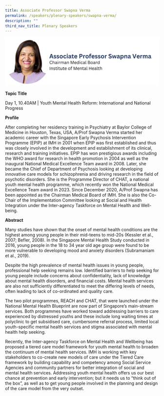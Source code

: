 ```yaml
---
title: Associate Professor Swapna Verma
permalink: /speakers/plenary-speakers/swapna-verma/
description: ""
third_nav_title: Plenary Speakers
---
```

<div style="display: flex; flex-wrap: wrap;">
  <div style="flex-basis: 100%; max-width: 100%;">
    <img alt="track speakers 1" src="/images/SpeakersPhoto/swapnavermav01.png">
  </div>
	</div>
	
<b>Topic Title</b>

<p id="left">Day 1, 10.40AM | Youth Mental Health Reform: International and National Progress</p>

**Profile**

After completing her residency training in Psychiatry at Baylor College of Medicine in Houston, Texas, USA, A/Prof Swapna Verma started her academic career with the Singapore Early Psychosis Intervention Programme (EPIP) at IMH in 2001 when EPIP was first established and thus was closely involved in the development and establishment of its clinical, research and training initiatives. EPIP has won prestigious awards including the WHO award for research in health promotion in 2004 as well as the inaugural National Medical Excellence Team award in 2008. Later, she became the Chief of Department of Psychosis looking at developing innovative care models for schizophrenia and driving research in the field of psychotic disorders. She is the Programme Director of CHAT, a national youth mental health programme, which recently won the National Medical Excellence Team award in 2023. Since December 2020, A/Prof Swapna has been appointed as the Chairman Medical Board of IMH. She&nbsp;is also the Co-Chair of the Implementation Committee looking at Social and Health Integration under the Inter-agency Taskforce on Mental Health and Well-being.

**Abstract**

Many studies have shown that the onset of mental health conditions are the highest among young people in their mid-teens to mid-20s (Kessler et al., 2007; Befler, 2008). In the Singapore Mental Health Study conducted in 2016, young people in the 18 to 34 year old age group were found to be more vulnerable to developing mood and anxiety disorders (Subramaniam et al., 2019). 

Despite the high prevalence of mental health issues in young people, professional help seeking remains low. Identified barriers to help seeking for young people include concerns about confidentiality, lack of knowledge about mental health disorders, and financial costs. Mental health services are also not sufficiently differentiated to meet the differing levels of needs, often leading to lack of co-ordinated and quality care.

The two pilot programmes, REACH and CHAT, that were launched under the National Mental Health Blueprint are now part of Singapore’s main-stream services. Both programmes have worked toward addressing barriers to care experienced by distressed youths and these include long waiting times at polyclinic to get subsidised care, cumbersome referral process, limited local youth-specific mental health services and stigma associated with mental health help seeking.

Recently, the Inter-agency Taskforce on Mental Health and Wellbeing has proposed a tiered care model framework for youth mental health to broaden the continuum of mental health services.  IMH is working with key stakeholders to co-create new models of care under the Tiered Care framework by building capability and competency among Social Service Agencies and community partners for better integration of social and mental health services.  Addressing youth mental health offers us our best chance at prevention and early intervention; but it needs us to “think out of the box”, as well as to get young people involved in the planning and design of the care model from the very outset.
